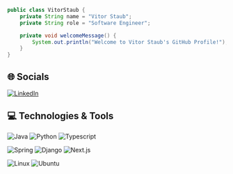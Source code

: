 ```java
public class VitorStaub {
    private String name = "Vitor Staub";
    private String role = "Software Engineer";

    private void welcomeMessage() {
        System.out.println("Welcome to Vitor Staub's GitHub Profile!");
    }
}
```
## 🌐 Socials
[![LinkedIn](https://img.shields.io/badge/LinkedIn-%230077B5.svg?logo=linkedin&logoColor=white)](https://www.linkedin.com/in/vitor-staub/)

## 💻 Technologies & Tools
![Java](https://img.shields.io/badge/Java-black?style=for-the-badge&logo=openjdk) 
![Python](https://img.shields.io/badge/-Python-black?style=for-the-badge&logo=Python) 
![Typescript](https://img.shields.io/badge/-Typescript-black?style=for-the-badge&logo=Typescript) 

![Spring](https://img.shields.io/badge/spring-black?style=for-the-badge&logo=spring)
![Django](https://img.shields.io/badge/django-black?style=for-the-badge&logo=django)
![Next.js](https://img.shields.io/badge/-Next.js-black?style=for-the-badge&logo=Next.js) 

![Linux](https://img.shields.io/badge/Linux-black?style=for-the-badge&logo=linux) 
![Ubuntu](https://img.shields.io/badge/Ubuntu-black?style=for-the-badge&logo=ubuntu)
##
